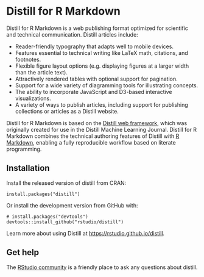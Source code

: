 Distill for R Markdown
================

<!-- README.md is generated from README.Rmd. Please edit that file -->

Distill for R Markdown is a web publishing format optimized for
scientific and technical communication. Distill articles include:

  - Reader-friendly typography that adapts well to mobile devices.
  - Features essential to technical writing like LaTeX math, citations,
    and footnotes.
  - Flexible figure layout options (e.g. displaying figures at a larger
    width than the article text).
  - Attractively rendered tables with optional support for pagination.
  - Support for a wide variety of diagramming tools for illustrating
    concepts.
  - The ability to incorporate JavaScript and D3-based interactive
    visualizations.
  - A variety of ways to publish articles, including support for
    publishing collections or articles as a Distill website.

Distill for R Markdown is based on the [Distill web
framework](https://github.com/distillpub/template), which was originally
created for use in the Distill Machine Learning Journal. Distill for R
Markdown combines the technical authoring features of Distill with [R
Markdown](https://rmarkdown.rstudio.com/), enabling a fully reproducible
workflow based on literate programming.

## Installation

Install the released version of distill from CRAN:

    install.packages("distill")

Or install the development version from GitHub with:

    # install.packages("devtools")
    devtools::install_github("rstudio/distill")

Learn more about using Distill at <https://rstudio.github.io/distill>.

## Get help

The [RStudio community](https://community.rstudio.com/tag/distill) is a
friendly place to ask any questions about distill.
